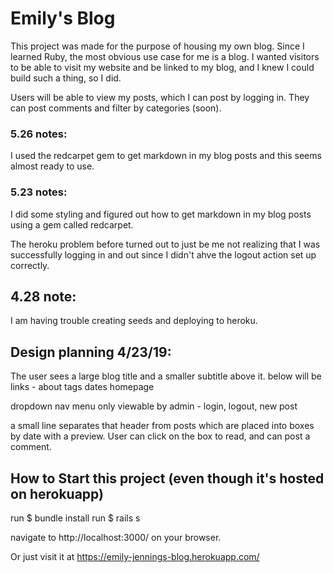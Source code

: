 # Emily's Blog

This project was made for the purpose of housing my own blog. Since I learned Ruby, the most obvious use case for me is a blog. I wanted visitors to be able to visit my website and be linked to my blog, and I knew I could build such a thing, so I did.

Users will be able to view my posts, which I can post by logging in. They can post comments and filter by categories (soon).

### 5.26 notes:

I used the redcarpet gem to get markdown in my blog posts and this seems almost ready to use.

### 5.23 notes:

I did some styling and figured out how to get markdown in my blog posts using a gem called redcarpet.

The heroku problem before turned out to just be me not realizing that I was successfully logging in and out since I didn't ahve the logout action set up correctly.

## 4.28 note:
I am having trouble creating seeds and deploying to heroku.

## Design planning 4/23/19:

The user sees a large blog title and a smaller subtitle above it. below will be links - about tags dates homepage

dropdown nav menu only viewable by admin - login, logout, new post

a small line separates that header from posts which are placed into boxes by date with a preview. User can click on the box to read, and can post a comment.

## How to Start this project (even though it's hosted on herokuapp)

run $ bundle install
run $ rails s

navigate to http://localhost:3000/ on your browser.

Or just visit it at https://emily-jennings-blog.herokuapp.com/
